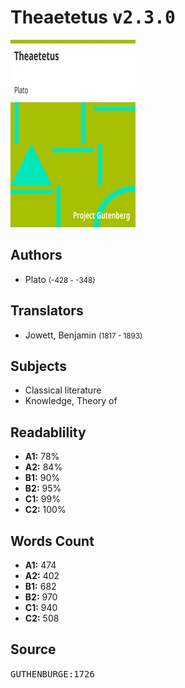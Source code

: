 # Theaetetus <kbd>v2.3.0</kbd>

![](./cover.medium.jpg "")

## Authors


 - Plato <small>(-428 - -348)</small>

## Translators


 - Jowett, Benjamin <small>(1817 - 1893)</small>

## Subjects


 - Classical literature
 - Knowledge, Theory of

## Readablility


 - **A1:** 78%
 - **A2:** 84%
 - **B1:** 90%
 - **B2:** 95%
 - **C1:** 99%
 - **C2:** 100%

## Words Count


 - **A1:** 474
 - **A2:** 402
 - **B1:** 682
 - **B2:** 970
 - **C1:** 940
 - **C2:** 508

## Source


<kbd>GUTHENBURGE:1726</kbd>
